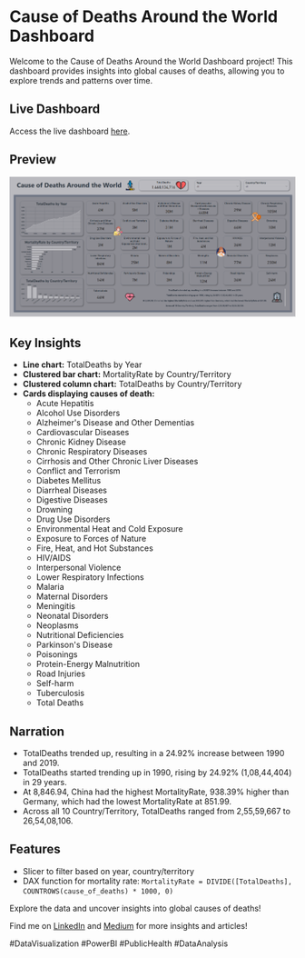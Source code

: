 # Cause of Deaths Around the World Dashboard

Welcome to the Cause of Deaths Around the World Dashboard project! This dashboard provides insights into global causes of deaths, allowing you to explore trends and patterns over time.

## Live Dashboard
Access the live dashboard [here](https://app.powerbi.com/view?r=eyJrIjoiMjdmOWExYmEtZTE2ZS00NGQ4LWFmMmUtODIwNmE3Y2M2NzM3IiwidCI6ImRmODY3OWNkLWE4MGUtNDVkOC05OWFjLWM4M2VkN2ZmOTVhMCJ9).

## Preview
![sql Preview](Screenshot%20(182).png)

## Key Insights
- **Line chart:** TotalDeaths by Year
- **Clustered bar chart:** MortalityRate by Country/Territory
- **Clustered column chart:** TotalDeaths by Country/Territory
- **Cards displaying causes of death:** 
  - Acute Hepatitis
  - Alcohol Use Disorders
  - Alzheimer's Disease and Other Dementias
  - Cardiovascular Diseases
  - Chronic Kidney Disease
  - Chronic Respiratory Diseases
  - Cirrhosis and Other Chronic Liver Diseases
  - Conflict and Terrorism
  - Diabetes Mellitus
  - Diarrheal Diseases
  - Digestive Diseases
  - Drowning
  - Drug Use Disorders
  - Environmental Heat and Cold Exposure
  - Exposure to Forces of Nature
  - Fire, Heat, and Hot Substances
  - HIV/AIDS
  - Interpersonal Violence
  - Lower Respiratory Infections
  - Malaria
  - Maternal Disorders
  - Meningitis
  - Neonatal Disorders
  - Neoplasms
  - Nutritional Deficiencies
  - Parkinson's Disease
  - Poisonings
  - Protein-Energy Malnutrition
  - Road Injuries
  - Self-harm
  - Tuberculosis
  - Total Deaths

## Narration
- TotalDeaths trended up, resulting in a 24.92% increase between 1990 and 2019.
- TotalDeaths started trending up in 1990, rising by 24.92% (1,08,44,404) in 29 years.
- At 8,846.94, China had the highest MortalityRate, 938.39% higher than Germany, which had the lowest MortalityRate at 851.99.
- Across all 10 Country/Territory, TotalDeaths ranged from 2,55,59,667 to 26,54,08,106.

## Features
- Slicer to filter based on year, country/territory
- DAX function for mortality rate: `MortalityRate = DIVIDE([TotalDeaths], COUNTROWS(cause_of_deaths) * 1000, 0)`

Explore the data and uncover insights into global causes of deaths!

Find me on [LinkedIn](https://www.linkedin.com/in/vishnukanth-k-a5552327b/) and [Medium](https://medium.com/@vishnukanthvis) for more insights and articles!

#DataVisualization #PowerBI #PublicHealth #DataAnalysis
